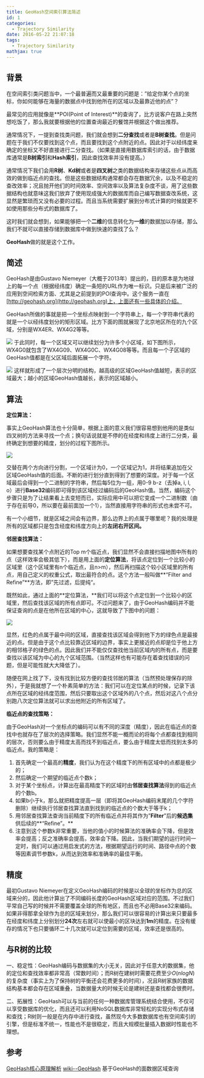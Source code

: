 ```yaml
---
title: GeoHash空间索引算法简述
id: 1
categories:
  - Trajectory Similarity
date: 2016-05-22 21:07:18
tags:
  - Trajectory Similarity
mathjax: true
---
```


## 背景

在空间索引类问题当中，一个最普遍而又最重要的问题是：”给定你某个点的坐标，你如何能够在海量的数据点中找到他所在的区域以及最靠近他的点”？

最常见的应用就像是**POI(Point of Interest)**的查询了，比方说客户在路上突然想吃饭了，那么我就要根据他的位置查询最近的餐馆并根据这个做出推荐。

通常情况下，一提到查找类问题，我们就会想到**二分查找**或者是**B树查找**。但是问题在于我们不仅要找到这个点，而且要找到这个点附近的点。因此对于以经纬度来确定的坐标又不好直接进行二分查找。（如果是直接用数据库索引的话，由于数据库通常是**B树索引**和**Hash索引**，因此查找效率并没有提高。）

通常情况下我们会用**R树**、**Kd树**或者是**四叉树**之类的数据结构来存储这些点从而高效的做到临近点的查找。但是这些数据结构通常都会存在数据冗余，以及不稳定的查改效率；况且抛开他们的时间效率、空间效率以及算法复杂度不谈，用了这些数据结构也就意味这我们放弃了使用现成强大的数据库而自己编写数据查改系统，这显然是繁琐而又没有必要的过程。而且当系统需要扩展到分布式计算的时候就更不如使用那些分布式的数据库了。

这时我们就会想到，如果能够把一个**二维**的信息转化为**一维**的数据加以存储，那么我们不就可以直接存储到数据库中做到快速的查找了么？

**GeoHash**做的就是这个工作。

## 简述

GeoHash是由Gustavo Niemeyer（大概于2013年）提出的，目的原本是为地球上的每一个点（根据经纬度）确定一条短的URL作为唯一标识。只是后来被广泛的应用到空间检索方面、尤其是之前提到的POI查询中。这个服务一直在[http://geohash.org](http://geohash.org)上，上面还有一些具体的介绍。

GeoHash所做的事就是把一个坐标点映射到一个字符串上，每一个字符串代表的就是一个以经纬度划分的矩形区域。比方下面的图就展现了北京地区所在的九个区域，分别是WX4ER、WX4G2等等。

![](/images/2016/05/22/1/1.png)
于此同时，每一个区域又可以继续划分为许多个小区域，如下图所示，WX4G0就包含了WX4G09、WX4G0C、WX4G08等等。而且每一个子区域的GeoHash值都是在父区域后面拓展一个字符。

![](/images/2016/05/22/1/2.png)
这样就形成了一个层次分明的结构，越高级的区域GeoHash值越短，表示的区域最大；越小的区域GeoHash值越长，表示的区域越小。

## 算法

**定位算法：**

事实上GeoHash算法也十分简单，根据上面的意义我们很容易想到他用的是类似四叉树的方法来寻找一个点；换句话说就是不停的在经度和纬度上进行二分类，最终确定到想要的精度，划分的过程下图所示。

![](/images/2016/05/22/1/3.png)

交替在两个方向进行分割，一个区域计为0，一个区域记为1，并将结果追加在父区域GeoHash值的后面。不断的进行划分直到得到了想要的深度。对于每一个区域最后会得到一个二进制的字符串，然后每5位为一组，用0-9 b-z（去掉a, i, l, o）进行**Base32**编码即可得到该区域经过编码后的GeoHash值。当然，编码这个步骤只是为了让结果看上去变短而已，实际应用中可以把它变成一个二进制数（由于存在前导0，所以要在最前面加一个1），当然直接用字符串的形式也未尝不可。

有一个小细节，就是区域之间会有边界，那么边界上的点属于哪里呢？我的处理是所有的区域都只是包含经度和纬度方向上的**左闭右开区间。**

**邻居查找算法：**

如果想要查找某个点附近的Top m个临近点，我们显然不会直接扫描地图中所有的点（这样效率会极其低下），而是用上面的**定位算法**，将该点定位到一个比较小的区域里（这个区域里有n个临近点，且n>m），然后再扫描这个较小区域里的所有点，用自己定义的权重公式，取出最符合的点。这个方法一般叫做**“Filter and Refine”**方法，即”先过滤，后提纯“。

既然如此，通过上面的**定位算法，**我们可以将这个点定位到一个比较小的区域里，然后查找该区域的所有点即可。不过问题来了，由于GeoHash编码并不能保证查询的点是在他所在区域的中心，这就导致了下图中的问题：

![](/images/2016/05/22/1/4.png)

显然，红色的点属于最中间的区域，直接查找该区域会得到他下方的绿色点是最接近的点。但是由于这个点比较靠近区域的边界，事实上更接近的点却是位于他上方的相邻格子的绿色的点。因此我们并不能仅仅查找他当前区域内的所有点，而是要查找以该区域为中心的九个区域范围。（当然这样也有可能存在着查找错误的问题，但是可能性就大大降低了）。

随便在网上找了下，没有找到比较方便的查找邻居的算法（当然预处理保存的除外），于是我就想了一个朴素简单的方法：我们可以在定位某点的时候，记录下该点所在区域的经纬度范围，然后只要取出这个区域外的八个点，然后对这八个点分别跑八次定位算法就可以求出他附近的所有区域了。

**临近点的查找策略：**

由于GeoHash对一个坐标点的编码可以有不同的深度（精度），因此在临近点的查找中也就存在了层次的选择策略。我们显然不能一概而论的将每个点都查找到相同的层次，否则要么由于精度太高而找不到临近点，要么由于精度太低而找到太多的临近点。我的策略是：

1. 首先确定一个最高的**精度**，我们认为在这个精度下的所有区域中的点都是极少的；
2. 然后确定一个期望的临近点个数k；
3. 对于某个坐标点，计算出在最高精度下的区域时由**邻居查找算法**得到的临近点的个数b。
4. 如果b小于k，那么就把精度提高一层（即将其GeoHash编码末尾的几个字符删除）继续执行邻居查找算法直到找到的临近点的个数大于等于k；
5. 用邻居查找算法查询当前精度下的所有临近点并将其作为”**Filter**”后的**候选集**供后续的**“Refine”。**
6. 注意到这个参数k非常重要，当他的值小的时候算法的准确率会下降，但是效率会提高；反之准确率会提高，效率会下降。因此，当我们期望的运行时间一定时，我们可以通过用启发式的方法，根据期望运行的时间、路径中点的个数等因素调节参数k，从而达到效率和准确率的最佳平衡。

## 精度

最初Gustavo Niemeyer在定义GeoHash编码的时候是以全球的坐标作为总的区域来分的，因此他计算出了不同编码长度的GeoHash区域对应的范围。不过我们平常自己写的时候并不需要覆盖全球的所有地区，而且也不必用Base32来编码。如果非得那拿全球作为总的区域来划分，那么我们可以很容易的计算出来只要最多在经度和纬度上分别划分**24次**左右就可以使最小的区块达到**1m**的精度。在没有缓存的情况下也只要循环二十几次就可以定位到需要的区域，效率还是很高的。

## 与R树的比较

一、稳定性：GeoHash编码与数据集的大小无关，因此对于任意大的数据集，他的定位和查找效率都非常高（常数时间）；而R树在建树时需要花费至少$O(nlogN)$的复杂度（事实上为了保持树的平衡还会花费更多的时间），况且R树家族的数据结构基本都会存在区域重叠，当数据量大的时候无论是建树还是查找都会很费时。

二、拓展性：GeoHash可以与当前的任何一种数据库管理系统结合使用，不仅可以享受数据库的优化，而且还可以利用NoSQL数据库非常轻松的实现分布式存储和查找；R树则一般是在内存中进行查找，虽然现今大多数数据库也有空间索引的引擎，但是标准不统一，性能也不是很稳定，而且大规模批量插入数据时性能也不理想。


## 参考

[GeoHash核心原理解析](http://www.cnblogs.com/LBSer/p/3310455.html)
[wiki--GeoHash](https://en.wikipedia.org/wiki/Geohash)
基于GeoHash的面数据区域查询
